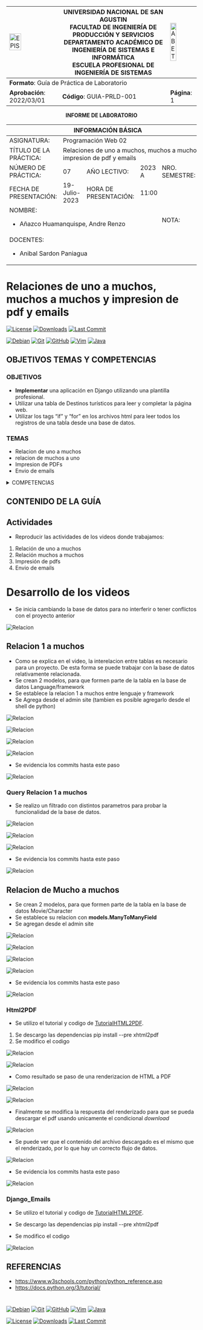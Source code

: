 <div>
<table width="1000px">
    <theader>
        <tr>
            <td><img src="https://github.com/rescobedoq/pw2/blob/main/epis.png?raw=true" alt="EPIS" style="width:50%; height:auto"/></td>
            <th>
                <span style="font-weight:bold;">UNIVERSIDAD NACIONAL DE SAN AGUSTIN</span><br />
                <span style="font-weight:bold;">FACULTAD DE INGENIERÍA DE PRODUCCIÓN Y SERVICIOS</span><br />
                <span style="font-weight:bold;">DEPARTAMENTO ACADÉMICO DE INGENIERÍA DE SISTEMAS E INFORMÁTICA</span><br />
                <span style="font-weight:bold;">ESCUELA PROFESIONAL DE INGENIERÍA DE SISTEMAS</span>
            </th>
            <td><img src="https://github.com/rescobedoq/pw2/blob/main/abet.png?raw=true" alt="ABET" style="width:50%; height:auto"/></td>
        </tr>
    </theader>
    <tbody>
        <tr><td colspan="3"><span style="font-weight:bold;">Formato</span>: Guía de Práctica de Laboratorio</td></tr>
        <tr><td><span style="font-weight:bold;">Aprobación</span>:  2022/03/01</td><td><span style="font-weight:bold;">Código</span>: GUIA-PRLD-001</td><td><span style="font-weight:bold;">Página</span>: 1</td></tr>
    </tbody>
</table>
</div>

<div align="center">
    <span style="font-weight:bold;">INFORME DE LABORATORIO</span><br />
</div>

<div align="center">
    <table width="1000px">
        <theader>
            <tr><th colspan="6">INFORMACIÓN BÁSICA</th></tr>
        </theader>
        <tbody>
            <tr><td>ASIGNATURA:</td><td colspan="5">Programación Web 02</td></tr>
            <tr><td>TÍTULO DE LA PRÁCTICA:</td><td colspan="5">Relaciones de uno a muchos, muchos a muchos y impresion de pdf y emails</td></tr>
            <tr><td>NÚMERO DE PRÁCTICA:</td><td>07</td><td>AÑO LECTIVO:</td><td>2023 A</td><td>NRO. SEMESTRE:</td><td width="60px">  III  </td></tr>
            <tr><td>FECHA DE PRESENTACIÓN:</td><td>19-Julio-2023</td><td>HORA DE PRESENTACIÓN:</td><td colspan="3">11:00</td></tr>
            <tr>
              <td colspan="4">NOMBRE:
                <ul>
            	    <li>Añazco Huamanquispe, Andre Renzo</li>
                </ul>
              </td>
              <td>NOTA:</td><td></td>
            </tr>
            <tr>
              <td colspan="6" width="1000px">DOCENTES:
                <ul>
        	        <li>Anibal Sardon Paniagua</li>
                </ul>
              </td>
            </tr>
        </tbody>
    </table>
</div>

# Relaciones de uno a muchos, muchos a muchos y impresion de pdf y emails

[![License][license]][license-file]
[![Downloads][downloads]][releases]
[![Last Commit][last-commit]][releases]

[![Debian][Debian]][debian-site]
[![Git][Git]][git-site]
[![GitHub][GitHub]][github-site]
[![Vim][Vim]][vim-site]
[![Java][Java]][java-site]

## OBJETIVOS TEMAS Y COMPETENCIAS

### OBJETIVOS

- **Implementar** una aplicación en Django utilizando una plantilla profesional.
- Utilizar una tabla de Destinos turísticos para leer y completar la página web.
- Utilizar los tags “if” y “for” en los archivos html para leer todos los registros de una tabla desde una base de datos.

### TEMAS

- Relacion de uno a muchos
- relacion de muchos a uno
- Impresion de PDFs
- Envio de emails

<details>

<summary>COMPETENCIAS</summary>
- C.c Diseña responsablemente sistemas, componentes o procesos para satisfacer necesidades dentro de restricciones realistas: económicas, medio ambientales, sociales, políticas, éticas, de salud, de seguridad, manufacturación y sostenibilidad.
- C.m Construye responsablemente soluciones siguiendo un proceso adecuado llevando a cabo las pruebas ajustada a los recursos disponibles del cliente.
- C.p Aplica de forma flexible técnicas, métodos, principios, normas, estándares y herramientas de ingeniería necesarias para la construcción de software e implementación de sistemas de información.

</details>

## CONTENIDO DE LA GUÍA



## Actividades

- Reproducir las actividades de los videos donde trabajamos:
1. Relación de uno a muchos
2. Relación muchos a muchos
3. Impresión de pdfs 
4. Envio de emails


# Desarrollo de los videos

- Se inicia cambiando la base de datos para no interferir o tener conflictos con el proyecto anterior

![Relacion](imgs/NuevaBD.png)


## Relacion 1 a muchos

- Como se explica en el video, la interelacion entre tablas es necesario para un proyecto. De esta forma se puede trabajar con la base de datos relativamente relacionada.
- Se crean 2 modelos, para que formen parte de la tabla en la base de datos Language/framework
- Se establece la relacion 1 a muchos entre lenguaje y framework
- Se Agrega desde el admin site (tambien es posible agregarlo desde el shell de python)

![Relacion](imgs/Realacion1Muchos.png)


![Relacion](imgs/addFrameworks.png)

![Relacion](imgs/database1.png)

![Relacion](imgs/database2.png)

- Se evidencia los commits hasta este paso

![Relacion](imgs/gitcommit1.png)

### Query Relacion 1 a muchos

- Se realizo un filtrado con distintos parametros para probar la funcionalidad de la base de datos.


![Relacion](imgs/newFrameworks.png)

![Relacion](imgs/newLang.png)

![Relacion](imgs/query1.png)

- Se evidencia los commits hasta este paso

![Relacion](imgs/gitcommit2.png)


## Relacion de Mucho  a muchos

- Se crean 2 modelos, para que formen parte de la tabla en la base de datos Movie/Character
- Se establece su relacion con **models.ManyToManyField** 
- Se agregan desde el admin site

![Relacion](imgs/relacionMuchoAMuchos.png)


![Relacion](imgs/addChar.png)

![Relacion](imgs/addMovies.png)

![Relacion](imgs/database3.png)

- Se evidencia los commits hasta este paso

![Relacion](imgs/gitcommit3.png)


### Html2PDF

- Se utilizo el tutorial y codigo de [TutorialHTML2PDF](https://www.codingforentrepreneurs.com/blog/html-template-to-pdf-in-django/).

1. Se descargo las dependencias pip install --pre xhtml2pdf 
2. Se modifico el codigo 

![Relacion](imgs/pdf/Captura%20de%20pantalla%202023-07-09%20105412.png)

![Relacion](imgs/pdf/Captura%20de%20pantalla%202023-07-09%20112038.png)

- Como resultado se paso de una renderizacion de HTML a PDF

![Relacion](imgs/pdf/HTML2pdf.png)

![Relacion](imgs/pdf/renderPdf.png)

- Finalmente se modifica la respuesta del renderizado para que se pueda descargar el pdf usando unicamente el condicional *download* 

![Relacion](imgs/pdf/descarga.png)

- Se puede ver que el contenido del archivo descargado es el mismo que el renderizado, por lo que hay un correcto flujo de datos.

![Relacion](imgs/pdf/localPDF.png)

- Se evidencia los commits hasta este paso

![Relacion](imgs/gitcommit5.png)

### Django_Emails

- Se utilizo el tutorial y codigo de [TutorialHTML2PDF](https://www.youtube.com/watch?v=X7DWErkNVJs).

- Se descargo las dependencias pip install --pre xhtml2pdf 
- Se modifico el codigo 

![Relacion](imgs/pdf/Captura%20de%20pantalla%202023-07-09%20105412.png)


## REFERENCIAS

- https://www.w3schools.com/python/python_reference.asp
- https://docs.python.org/3/tutorial/

#

[license]: https://img.shields.io/github/license/rescobedoq/pw2?label=rescobedoq
[license-file]: https://github.com/rescobedoq/pw2/blob/main/LICENSE
[downloads]: https://img.shields.io/github/downloads/rescobedoq/pw2/total?label=Downloads
[releases]: https://github.com/rescobedoq/pw2/releases/
[last-commit]: https://img.shields.io/github/last-commit/rescobedoq/pw2?label=Last%20Commit
[Debian]: https://img.shields.io/badge/Debian-D70A53?style=for-the-badge&logo=debian&logoColor=white
[debian-site]: https://www.debian.org/index.es.html
[Git]: https://img.shields.io/badge/git-%23F05033.svg?style=for-the-badge&logo=git&logoColor=white
[git-site]: https://git-scm.com/
[GitHub]: https://img.shields.io/badge/github-%23121011.svg?style=for-the-badge&logo=github&logoColor=white
[github-site]: https://github.com/
[Vim]: https://img.shields.io/badge/VIM-%2311AB00.svg?style=for-the-badge&logo=vim&logoColor=white
[vim-site]: https://www.vim.org/
[Java]: https://img.shields.io/badge/java-%23ED8B00.svg?style=for-the-badge&logo=java&logoColor=white
[java-site]: https://docs.oracle.com/javase/tutorial/

[![Debian][Debian]][debian-site]
[![Git][Git]][git-site]
[![GitHub][GitHub]][github-site]
[![Vim][Vim]][vim-site]
[![Java][Java]][java-site]

[![License][license]][license-file]
[![Downloads][downloads]][releases]
[![Last Commit][last-commit]][releases]
